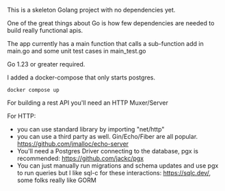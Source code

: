 This is a skeleton Golang project with no dependencies yet.

One of the great things about Go is how few dependencies are needed to build really functional apis.

The app currently has a main function that calls a sub-function add in main.go and some unit test cases in main_test.go

Go 1.23 or greater required.

I added a docker-compose that only starts postgres.
```
docker compose up
```

For building a rest API you'll need an HTTP Muxer/Server

For HTTP:
- you can use standard library by importing "net/http"
- you can use a third party as well. Gin/Echo/Fiber are all popular. https://github.com/jmalloc/echo-server
- You'll need a Postgres Driver connecting to the database, pgx is recommended: https://github.com/jackc/pgx
- You can just manually run migrations and schema updates and use pgx to run queries but I like sql-c for these interactions: https://sqlc.dev/, some folks really like GORM
